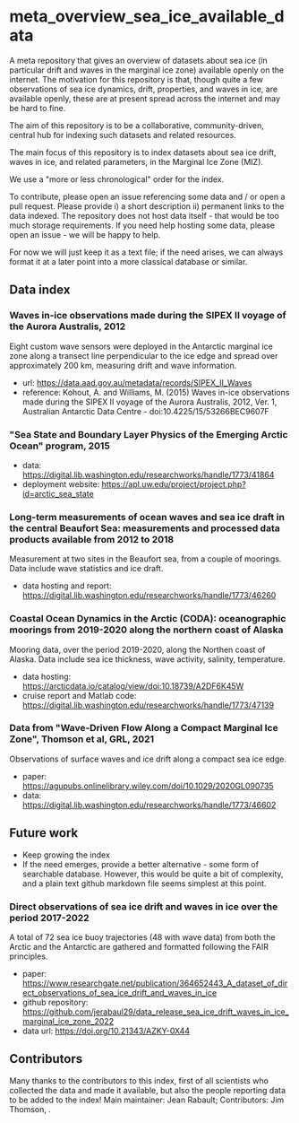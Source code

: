 # meta_overview_sea_ice_available_data

A meta repository that gives an overview of datasets about sea ice (in particular drift and waves in the marginal ice zone) available openly on the internet. The motivation for this repository is that, though quite a few observations of sea ice dynamics, drift, properties, and waves in ice, are available openly, these are at present spread across the internet and may be hard to fine.

The aim of this repository is to be a collaborative, community-driven, central hub for indexing such datasets and related resources.

The main focus of this repository is to index datasets about sea ice drift, waves in ice, and related parameters, in the Marginal Ice Zone (MIZ).

We use a "more or less chronological" order for the index.

To contribute, please open an issue referencing some data and / or open a pull request. Please provide i) a short description ii) permanent links to the data indexed. The repository does not host data itself - that would be too much storage requirements. If you need help hosting some data, please open an issue - we will be happy to help.

For now we will just keep it as a text file; if the need arises, we can always format it at a later point into a more classical database or similar.

## Data index

### Waves in-ice observations made during the SIPEX II voyage of the Aurora Australis, 2012

Eight custom wave sensors were deployed in the Antarctic marginal ice zone along a transect line perpendicular to the ice edge and spread over approximately 200 km, measuring drift and wave information.

- url: https://data.aad.gov.au/metadata/records/SIPEX_II_Waves
- reference: Kohout, A. and Williams, M. (2015) Waves in-ice observations made during the SIPEX II voyage of the Aurora Australis, 2012, Ver. 1, Australian Antarctic Data Centre - doi:10.4225/15/53266BEC9607F

### "Sea State and Boundary Layer Physics of the Emerging Arctic Ocean" program, 2015

- data: https://digital.lib.washington.edu/researchworks/handle/1773/41864
- deployment website: https://apl.uw.edu/project/project.php?id=arctic_sea_state

### Long-term measurements of ocean waves and sea ice draft in the central Beaufort Sea: measurements and processed data products available from 2012 to 2018

Measurement at two sites in the Beaufort sea, from a couple of moorings. Data include wave statistics and ice draft.

- data hosting and report: https://digital.lib.washington.edu/researchworks/handle/1773/46260

###  Coastal Ocean Dynamics in the Arctic (CODA): oceanographic moorings from 2019-2020 along the northern coast of Alaska

Mooring data, over the period 2019-2020, along the Northen coast of Alaska. Data include sea ice thickness, wave activity, salinity, temperature.

- data hosting: https://arcticdata.io/catalog/view/doi:10.18739/A2DF6K45W
- cruise report and Matlab code: https://digital.lib.washington.edu/researchworks/handle/1773/47139

### Data from "Wave-Driven Flow Along a Compact Marginal Ice Zone", Thomson et al, GRL, 2021

Observations of surface waves and ice drift along a compact sea ice edge.

- paper: https://agupubs.onlinelibrary.wiley.com/doi/10.1029/2020GL090735
- data: https://digital.lib.washington.edu/researchworks/handle/1773/46602

## Future work

- Keep growing the index
- If the need emerges, provide a better alternative - some form of searchable database. However, this would be quite a bit of complexity, and a plain text github markdown file seems simplest at this point.

### Direct observations of sea ice drift and waves in ice over the period 2017-2022

A total of 72 sea ice buoy trajectories (48 with wave data) from both the Arctic and the Antarctic are gathered and formatted following the FAIR principles.

- paper: https://www.researchgate.net/publication/364652443_A_dataset_of_direct_observations_of_sea_ice_drift_and_waves_in_ice
- github repository: https://github.com/jerabaul29/data_release_sea_ice_drift_waves_in_ice_marginal_ice_zone_2022
- data url: https://doi.org/10.21343/AZKY-0X44

## Contributors

Many thanks to the contributors to this index, first of all scientists who collected the data and made it available, but also the people reporting data to be added to the index! Main maintainer: Jean Rabault; Contributors: Jim Thomson, .
